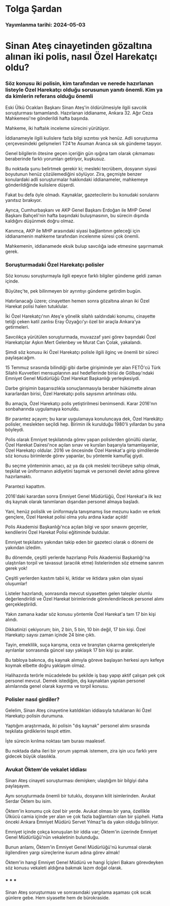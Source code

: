 # Tolga Şardan

### Yayımlanma tarihi: 2024-05-03

# Sinan Ateş cinayetinden gözaltına alınan iki polis, nasıl Özel Harekatçı oldu?


### Söz konusu iki polisin, kim tarafından ve nerede hazırlanan listeyle Özel Harekatçı olduğu sorusunun yanıtı önemli. Kim ya da kimlerin referans olduğu önemli

Eski Ülkü Ocakları Başkanı Sinan Ateş'in öldürülmesiyle ilgili savcılık soruşturması tamamlandı. Hazırlanan iddianame, Ankara 32. Ağır Ceza Mahkemesi'ne gönderildi hafta başında.

Mahkeme, iki haftalık inceleme sürecini yürütüyor.

İddianameyle ilgili kulislere fazla bilgi sızıntısı yok henüz. Adli soruşturma çerçevesindeki gelişmeleri T24'te Asuman Aranca sık sık gündeme taşıyor.

Genel bilgilerin ötesine geçen içeriğin gün ışığına tam olarak çıkmaması beraberinde farklı yorumları getiriyor, kuşkusuz.

Bu noktada şunu belirtmek gerekir ki; mesleki tecrübem, dosyanın siyasi boyutunun henüz çözülemediğini söylüyor. Zira, geçmişte benzer konulardaki adli soruşturmalar hakkındaki iddianameler, mahkemeye gönderildiğinde kulislere düşerdi.

Fakat bu defa öyle olmadı. Kaynaklar, gazetecilerin bu konudaki sorularını yanıtsız bırakıyor.

Ayrıca, Cumhurbaşkanı ve AKP Genel Başkanı Erdoğan ile MHP Genel Başkanı Bahçeli'nin hafta başındaki buluşmasının, bu sürecin dışında kaldığını düşünmek doğru olmaz.

Kanımca, AKP ile MHP arasındaki siyasi bağlantının geleceği için iddianamenin mahkeme tarafından incelenme süresi çok önemli.

Mahkemenin, iddianamede eksik bulup savcılığa iade etmesine şaşırmamak gerek.


### Soruşturmadaki Özel Harekatçı polisler

Söz konusu soruşturmayla ilgili epeyce farklı bilgiler gündeme geldi zaman içinde.

Büyüteç'te, pek bilinmeyen bir ayrıntıyı gündeme getirdim bugün.

Hatırlanacağı üzere; cinayetten hemen sonra gözaltına alınan iki Özel Harekat polisi halen tutuklular.

İki Özel Harekatçı'nın Ateş'e yönelik silahlı saldırıdaki konumu, cinayette tetiği çeken katil zanlısı Eray Özyağcı'yı özel bir araçla Ankara'ya getirmeleri.

Savcılıkça yürütülen soruşturmada, muvazzaf yani görev başındaki Özel Harekatçılar Aşkın Mert Gelenbey ve Murat Can Çolak, yakalandı.

Şimdi söz konusu iki Özel Harekatçı polisle ilgili ilginç ve önemli bir süreci paylaşacağım.

15 Temmuz sırasında bilindiği gibi darbe girişiminde yer alan FETÖ'cü Türk Silahlı Kuvvetleri mensuplarının asıl hedeflerinde birisi de Gölbaşı'ndaki Emniyet Genel Müdürlüğü Özel Harekat Başkanlığı yerleşkesiydi.

Darbe girişimin başarısızlıkla sonuçlanmasıyla beraber hükümette alınan kararlardan birisi, Özel Harekatçı polis sayısının artırılması oldu.

Bu amaçla, Özel Harekatçı polis yetiştirilmesi benimsendi. Karar 2016'nın sonbaharında uygulamaya konuldu.

Bir parantez açayım; bu karar uygulamaya konuluncaya dek, Özel Harekâtçı polisler, meslekten seçildi hep. Birimin ilk kurulduğu 1980'li yıllardan bu yana böyleydi.

Polis olarak Emniyet teşkilatında görev yapan polislerden gönüllü olanlar, Özel Harekat Dairesi'nce açılan sınav ve kursları başarıyla tamamlayanlar, Özel Harekatçı oldular. 2016 ve öncesinde Özel Harekat'a girip şimdilerde söz konusu birimlerde görev yapanlar, bu yöntemle kamuflaj giydi.

Bu seçme yönteminin amacı, az ya da çok mesleki tecrübeye sahip olmak, teşkilat ve üniformanın aidiyetini taşımak ve personeli devlet adına göreve hazırlamaktı.

Parantezi kapattım.

2016'daki karardan sonra Emniyet Genel Müdürlüğü, Özel Harekat'a ilk kez dış kaynak olarak tanımlanan dışarıdan personel almaya başladı.

Yani, henüz polislik ve üniformayla tanışmamış lise mezunu kadın ve erkek gençlere, Özel Harekat polisi olma yolu ardına kadar açıldı!

Polis Akademisi Başkanlığı'nca açılan bilgi ve spor sınavını geçenler, kendilerini Özel Harekat Polisi eğitiminde buldular.

Emniyet teşkilatını yakından takip eden bir gazeteci olarak o dönemi de yakından izledim.

Bu dönemde, çeşitli yerlerde hazırlanıp Polis Akademisi Başkanlığı'na ulaştırılan torpil ve tavassut (aracılık etme) listelerinden söz etmeme sanırım gerek yok!

Çeşitli yerlerden kastım tabii ki, iktidar ve iktidara yakın olan siyasi oluşumlar!

Listeler hazırlandı, sonrasında mevcut siyasetten gelen talepler olumlu değerlendirildi ve Özel Harekat birimlerinde görevlendirilecek personel alımı gerçekleştirildi.

Yakın zamana kadar söz konusu yöntemle Özel Harekat'a tam 17 bin kişi alındı.

Dikkatinizi çekiyorum; bin, 2 bin, 5 bin, 10 bin değil, 17 bin kişi. Özel Harekatçı sayısı zaman içinde 24 bine çıktı.

Tayin, emeklilik, suça karışma, ceza ve branştan çıkarma gerekçeleriyle ayrılanlar sonrasında güncel sayı yaklaşık 17 bin kişi şu aralar.

Bu tabloya bakınca, dış kaynak alımıyla göreve başlayan herkesi aynı kefeye koymak elbette doğru yaklaşım olmaz.

Halihazırda terörle mücadelede bu şekilde iş başı yapıp aktif çalışan pek çok personel mevcut. Demek istediğim, dış kaynaktan yapılan personel alımlarında genel olarak kayırma ve torpil konusu.


### Polisler nasıl girdiler?

Gelelim, Sinan Ateş cinayetine katıldıkları iddiasıyla tutuklanan iki Özel Harekatçı polisin durumuna.

Yaptığım araştırmada, iki polisin "dış kaynak" personel alımı sırasında teşkilata girdiklerini tespit ettim.

İşte sürecin kırılma noktası tam burası maalesef.

Bu noktada daha ileri bir yorum yapmak istemem, zira işin ucu farklı yere gidecek büyük olasılıkla.


### Avukat Öktem'de vekalet iddiası

Sinan Ateş cinayeti soruşturması demişken; ulaştığım bir bilgiyi daha paylaşayım.

Aynı soruşturmada önemli bir tutuklu, dosyanın kilit isimlerinden. Avukat Serdar Öktem bu isim.

Öktem'in konumu çok özel bir yerde. Avukat olması bir yana, özellikle Ülkücü camia içinde yer alan ve çok fazla bağlantıları olan bir şüpheli. Hatta önceki Ankara Emniyet Müdürü Servet Yılmaz'la da yakın olduğu biliniyor.

Emniyet içinde çokça konuşulan bir iddia var; Öktem'in üzerinde Emniyet Genel Müdürlüğü'nün vekaletinin bulunduğu.

Bunun anlamı, Öktem'in Emniyet Genel Müdürlüğü'nü kurumsal olarak ilgilendiren yargı süreçlerine kurum adına görev almak!

Öktem'in hangi Emniyet Genel Müdürü ve hangi İçişleri Bakanı görevdeyken söz konusu vekaleti aldığına bakmak lazım doğal olarak.


### * * *

Sinan Ateş soruşturması ve sonrasındaki yargılama aşaması çok sıcak günlere gebe. Hem siyasette hem de bürokraside.

